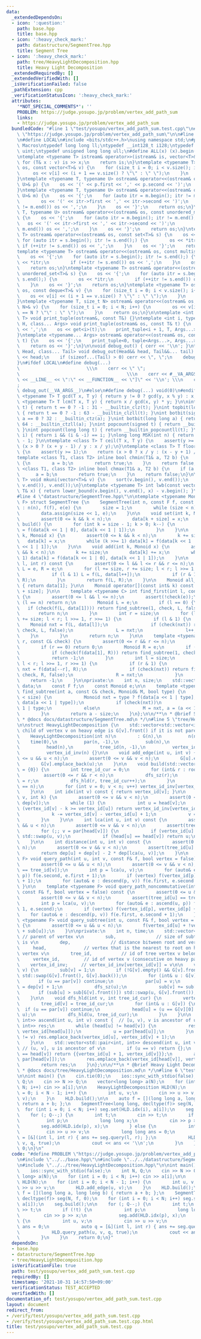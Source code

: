 ```yaml
---
data:
  _extendedDependsOn:
  - icon: ':question:'
    path: base.hpp
    title: base.hpp
  - icon: ':heavy_check_mark:'
    path: datastructure/SegmentTree.hpp
    title: Segment Tree
  - icon: ':heavy_check_mark:'
    path: tree/HeavyLightDecomposition.hpp
    title: Heavy Light Decomposition
  _extendedRequiredBy: []
  _extendedVerifiedWith: []
  _isVerificationFailed: false
  _pathExtension: cpp
  _verificationStatusIcon: ':heavy_check_mark:'
  attributes:
    '*NOT_SPECIAL_COMMENTS*': ''
    PROBLEM: https://judge.yosupo.jp/problem/vertex_add_path_sum
    links:
    - https://judge.yosupo.jp/problem/vertex_add_path_sum
  bundledCode: "#line 1 \"test/yosupo/vertex_add_path_sum.test.cpp\"\n#define PROBLEM\
    \ \"https://judge.yosupo.jp/problem/vertex_add_path_sum\"\n\n#line 2 \"base.hpp\"\
    \n#define LOCAL\n#include <bits/stdc++.h>\nusing namespace std;\n#pragma region\
    \ Macros\ntypedef long long ll;\ntypedef __int128_t i128;\ntypedef unsigned int\
    \ uint;\ntypedef unsigned long long ull;\n#define ALL(x) (x).begin(), (x).end()\n\
    \ntemplate <typename T> istream& operator>>(istream& is, vector<T>& v) {\n   \
    \ for (T& x : v) is >> x;\n    return is;\n}\ntemplate <typename T> ostream& operator<<(ostream&\
    \ os, const vector<T>& v) {\n    for (size_t i = 0; i < v.size(); i++) {\n   \
    \     os << v[i] << (i + 1 == v.size() ? \"\" : \" \");\n    }\n    return os;\n\
    }\ntemplate <typename T, typename U> ostream& operator<<(ostream& os, const pair<T,\
    \ U>& p) {\n    os << '(' << p.first << ',' << p.second << ')';\n    return os;\n\
    }\ntemplate <typename T, typename U> ostream& operator<<(ostream& os, const map<T,\
    \ U>& m) {\n    os << '{';\n    for (auto itr = m.begin(); itr != m.end();) {\n\
    \        os << '(' << itr->first << ',' << itr->second << ')';\n        if (++itr\
    \ != m.end()) os << ',';\n    }\n    os << '}';\n    return os;\n}\ntemplate <typename\
    \ T, typename U> ostream& operator<<(ostream& os, const unordered_map<T, U>& m)\
    \ {\n    os << '{';\n    for (auto itr = m.begin(); itr != m.end();) {\n     \
    \   os << '(' << itr->first << ',' << itr->second << ')';\n        if (++itr !=\
    \ m.end()) os << ',';\n    }\n    os << '}';\n    return os;\n}\ntemplate <typename\
    \ T> ostream& operator<<(ostream& os, const set<T>& s) {\n    os << '{';\n   \
    \ for (auto itr = s.begin(); itr != s.end();) {\n        os << *itr;\n       \
    \ if (++itr != s.end()) os << ',';\n    }\n    os << '}';\n    return os;\n}\n\
    template <typename T> ostream& operator<<(ostream& os, const multiset<T>& s) {\n\
    \    os << '{';\n    for (auto itr = s.begin(); itr != s.end();) {\n        os\
    \ << *itr;\n        if (++itr != s.end()) os << ',';\n    }\n    os << '}';\n\
    \    return os;\n}\ntemplate <typename T> ostream& operator<<(ostream& os, const\
    \ unordered_set<T>& s) {\n    os << '{';\n    for (auto itr = s.begin(); itr !=\
    \ s.end();) {\n        os << *itr;\n        if (++itr != s.end()) os << ',';\n\
    \    }\n    os << '}';\n    return os;\n}\ntemplate <typename T> ostream& operator<<(ostream&\
    \ os, const deque<T>& v) {\n    for (size_t i = 0; i < v.size(); i++) {\n    \
    \    os << v[i] << (i + 1 == v.size() ? \"\" : \" \");\n    }\n    return os;\n\
    }\ntemplate <typename T, size_t N> ostream& operator<<(ostream& os, const array<T,\
    \ N>& v) {\n    for (size_t i = 0; i < N; i++) {\n        os << v[i] << (i + 1\
    \ == N ? \"\" : \" \");\n    }\n    return os;\n}\n\ntemplate <int i, typename\
    \ T> void print_tuple(ostream&, const T&) {}\ntemplate <int i, typename T, typename\
    \ H, class... Args> void print_tuple(ostream& os, const T& t) {\n    if (i) os\
    \ << ',';\n    os << get<i>(t);\n    print_tuple<i + 1, T, Args...>(os, t);\n\
    }\ntemplate <typename... Args> ostream& operator<<(ostream& os, const tuple<Args...>&\
    \ t) {\n    os << '{';\n    print_tuple<0, tuple<Args...>, Args...>(os, t);\n\
    \    return os << '}';\n}\n\nvoid debug_out() { cerr << '\\n'; }\ntemplate <class\
    \ Head, class... Tail> void debug_out(Head&& head, Tail&&... tail) {\n    cerr\
    \ << head;\n    if (sizeof...(Tail) > 0) cerr << \", \";\n    debug_out(move(tail)...);\n\
    }\n#ifdef LOCAL\n#define debug(...)                                          \
    \                         \\\n    cerr << \" \";                             \
    \                                        \\\n    cerr << #__VA_ARGS__ << \" :[\"\
    \ << __LINE__ << \":\" << __FUNCTION__ << \"]\" << '\\n'; \\\n    cerr << \" \"\
    ;                                                                     \\\n   \
    \ debug_out(__VA_ARGS__)\n#else\n#define debug(...) void(0)\n#endif\n\ntemplate\
    \ <typename T> T gcd(T x, T y) { return y != 0 ? gcd(y, x % y) : x; }\ntemplate\
    \ <typename T> T lcm(T x, T y) { return x / gcd(x, y) * y; }\n\nint topbit(signed\
    \ t) { return t == 0 ? -1 : 31 - __builtin_clz(t); }\nint topbit(long long t)\
    \ { return t == 0 ? -1 : 63 - __builtin_clzll(t); }\nint botbit(signed a) { return\
    \ a == 0 ? 32 : __builtin_ctz(a); }\nint botbit(long long a) { return a == 0 ?\
    \ 64 : __builtin_ctzll(a); }\nint popcount(signed t) { return __builtin_popcount(t);\
    \ }\nint popcount(long long t) { return __builtin_popcountll(t); }\nbool ispow2(int\
    \ i) { return i && (i & -i) == i; }\nlong long MSK(int n) { return (1LL << n)\
    \ - 1; }\n\ntemplate <class T> T ceil(T x, T y) {\n    assert(y >= 1);\n    return\
    \ (x > 0 ? (x + y - 1) / y : x / y);\n}\ntemplate <class T> T floor(T x, T y)\
    \ {\n    assert(y >= 1);\n    return (x > 0 ? x / y : (x - y + 1) / y);\n}\n\n\
    template <class T1, class T2> inline bool chmin(T1& a, T2 b) {\n    if (a > b)\
    \ {\n        a = b;\n        return true;\n    }\n    return false;\n}\ntemplate\
    \ <class T1, class T2> inline bool chmax(T1& a, T2 b) {\n    if (a < b) {\n  \
    \      a = b;\n        return true;\n    }\n    return false;\n}\n\ntemplate <typename\
    \ T> void mkuni(vector<T>& v) {\n    sort(v.begin(), v.end());\n    v.erase(unique(v.begin(),\
    \ v.end()), v.end());\n}\ntemplate <typename T> int lwb(const vector<T>& v, const\
    \ T& x) { return lower_bound(v.begin(), v.end(), x) - v.begin(); }\n#pragma endregion\n\
    #line 4 \"datastructure/SegmentTree.hpp\"\n\ntemplate <typename Monoid, typename\
    \ F> struct SegmentTree {\n    SegmentTree(int n, const F f, const Monoid& e)\
    \ : n(n), f(f), e(e) {\n        size = 1;\n        while (size < n) size <<= 1;\n\
    \        data.assign(size << 1, e);\n    }\n\n    void set(int k, Monoid x) {\n\
    \        assert(0 <= k && k < n);\n        data[k + size] = x;\n    }\n\n    void\
    \ build() {\n        for (int k = size - 1; k > 0; k--) {\n            data[k]\
    \ = f(data[k << 1 | 0], data[k << 1 | 1]);\n        }\n    }\n\n    void update(int\
    \ k, Monoid x) {\n        assert(0 <= k && k < n);\n        k += size;\n     \
    \   data[k] = x;\n        while (k >>= 1) data[k] = f(data[k << 1 | 0], data[k\
    \ << 1 | 1]);\n    }\n\n    void add(int k, Monoid x) {\n        assert(0 <= k\
    \ && k < n);\n        k += size;\n        data[k] += x;\n        while (k >>=\
    \ 1) data[k] = f(data[k << 1 | 0], data[k << 1 | 1]);\n    }\n\n    Monoid query(int\
    \ l, int r) const {\n        assert(0 <= l && l <= r && r <= n);\n        Monoid\
    \ L = e, R = e;\n        for (l += size, r += size; l < r; l >>= 1, r >>= 1) {\n\
    \            if (l & 1) L = f(L, data[l++]);\n            if (r & 1) R = f(data[--r],\
    \ R);\n        }\n        return f(L, R);\n    }\n\n    Monoid all_prod() const\
    \ { return data[1]; }\n\n    Monoid operator[](const int& k) const { return data[k\
    \ + size]; }\n\n    template <typename C> int find_first(int l, const C& check)\
    \ {\n        assert(0 <= l && l <= n);\n        assert(!check(e));\n        if\
    \ (l == n) return n;\n        Monoid L = e;\n        if (l == 0) {\n         \
    \   if (check(f(L, data[1]))) return find_subtree(1, check, L, false);\n     \
    \       return n;\n        }\n        int r = size;\n        for (l += size, r\
    \ += size; l < r; l >>= 1, r >>= 1) {\n            if (l & 1) {\n            \
    \    Monoid nxt = f(L, data[l]);\n                if (check(nxt)) return find_subtree(l,\
    \ check, L, false);\n                L = nxt;\n                l++;\n        \
    \    }\n        }\n        return n;\n    }\n\n    template <typename C> int find_last(int\
    \ r, const C& check) {\n        assert(0 <= r && r <= n);\n        assert(!check(e));\n\
    \        if (r == 0) return 0;\n        Monoid R = e;\n        if (r == n) {\n\
    \            if (check(f(data[1], R))) return find_subtree(1, check, R, true);\n\
    \            return -1;\n        }\n        int l = size;\n        for (r += size;\
    \ l < r; l >>= 1, r >>= 1) {\n            if (r & 1) {\n                Monoid\
    \ nxt = f(data[--r], R);\n                if (check(nxt)) return find_subtree(r,\
    \ check, R, false);\n                R = nxt;\n            }\n        }\n    \
    \    return -1;\n    }\n\nprivate:\n    int n, size;\n    std::vector<Monoid>\
    \ data;\n    const F f;\n    const Monoid e;\n\n    template <typename C> int\
    \ find_subtree(int a, const C& check, Monoid& M, bool type) {\n        while (a\
    \ < size) {\n            Monoid nxt = type ? f(data[a << 1 | type], M) : f(M,\
    \ data[a << 1 | type]);\n            if (check(nxt))\n                a = a <<\
    \ 1 | type;\n            else\n                M = nxt, a = (a << 1 | 1) - type;\n\
    \        }\n        return a - size;\n    }\n};\n\n/**\n * @brief Segment Tree\n\
    \ * @docs docs/datastructure/SegmentTree.md\n */\n#line 5 \"tree/HeavyLightDecomposition.hpp\"\
    \n\nstruct HeavyLightDecomposition {\n    std::vector<std::vector<int>> G;  //\
    \ child of vertex v on heavy edge is G[v].front() if it is not parent of v\n\n\
    \    HeavyLightDecomposition(int n)\n        : G(n),\n          n(n),\n      \
    \    time(0),\n          par(n, -1),\n          sub(n),\n          dep(n, 0),\n\
    \          head(n),\n          tree_id(n, -1),\n          vertex_id(n, -1),\n\
    \          vertex_id_inv(n) {}\n\n    void add_edge(int u, int v) {\n        assert(0\
    \ <= u && u < n);\n        assert(0 <= v && v < n);\n        G[u].emplace_back(v);\n\
    \        G[v].emplace_back(u);\n    }\n\n    void build(std::vector<int> roots\
    \ = {0}) {\n        int tree_id_cur = 0;\n        for (int& r : roots) {\n   \
    \         assert(0 <= r && r < n);\n            dfs_sz(r);\n            head[r]\
    \ = r;\n            dfs_hld(r, tree_id_cur++);\n        }\n        assert(time\
    \ == n);\n        for (int v = 0; v < n; v++) vertex_id_inv[vertex_id[v]] = v;\n\
    \    }\n\n    int idx(int v) const { return vertex_id[v]; }\n\n    int la(int\
    \ v, int k) {\n        assert(0 <= v && v < n);\n        assert(0 <= k && k <=\
    \ dep[v]);\n        while (1) {\n            int u = head[v];\n            if\
    \ (vertex_id[v] - k >= vertex_id[u]) return vertex_id_inv[vertex_id[v] - k];\n\
    \            k -= vertex_id[v] - vertex_id[u] + 1;\n            v = par[u];\n\
    \        }\n    }\n\n    int lca(int u, int v) const {\n        assert(0 <= u\
    \ && u < n);\n        assert(0 <= v && v < n);\n        assert(tree_id[u] == tree_id[v]);\n\
    \        for (;; v = par[head[v]]) {\n            if (vertex_id[u] > vertex_id[v])\
    \ std::swap(u, v);\n            if (head[u] == head[v]) return u;\n        }\n\
    \    }\n\n    int distance(int u, int v) const {\n        assert(0 <= u && u <\
    \ n);\n        assert(0 <= v && v < n);\n        assert(tree_id[u] == tree_id[v]);\n\
    \        return dep[u] + dep[v] - 2 * dep[lca(u, v)];\n    }\n\n    template <typename\
    \ F> void query_path(int u, int v, const F& f, bool vertex = false) const {\n\
    \        assert(0 <= u && u < n);\n        assert(0 <= v && v < n);\n        assert(tree_id[u]\
    \ == tree_id[v]);\n        int p = lca(u, v);\n        for (auto& e : ascend(u,\
    \ p)) f(e.second, e.first + 1);\n        if (vertex) f(vertex_id[p], vertex_id[p]\
    \ + 1);\n        for (auto& e : descend(p, v)) f(e.first, e.second + 1);\n   \
    \ }\n\n    template <typename F> void query_path_noncommutative(int u, int v,\
    \ const F& f, bool vertex = false) const {\n        assert(0 <= u && u < n);\n\
    \        assert(0 <= v && v < n);\n        assert(tree_id[u] == tree_id[v]);\n\
    \        int p = lca(u, v);\n        for (auto& e : ascend(u, p)) f(e.first +\
    \ 1, e.second);\n        if (vertex) f(vertex_id[p], vertex_id[p] + 1);\n    \
    \    for (auto& e : descend(p, v)) f(e.first, e.second + 1);\n    }\n\n    template\
    \ <typename F> void query_subtree(int u, const F& f, bool vertex = false) const\
    \ {\n        assert(0 <= u && u < n);\n        f(vertex_id[u] + !vertex, vertex_id[u]\
    \ + sub[u]);\n    }\n\nprivate:\n    int n, time;\n    std::vector<int> par, \
    \ // parent of vertex v\n        sub,               // size of subtree whose root\
    \ is v\n        dep,               // distance bitween root and vertex v\n   \
    \     head,              // vertex that is the nearest to root on heavy path of\
    \ vertex v\n        tree_id,           // id of tree vertex v belongs to\n   \
    \     vertex_id,         // id of vertex v (consecutive on heavy paths)\n    \
    \    vertex_id_inv;     // vertex_id_inv[vertex_id[v]] = v\n\n    void dfs_sz(int\
    \ v) {\n        sub[v] = 1;\n        if (!G[v].empty() && G[v].front() == par[v])\
    \ std::swap(G[v].front(), G[v].back());\n        for (int& u : G[v]) {\n     \
    \       if (u == par[v]) continue;\n            par[u] = v;\n            dep[u]\
    \ = dep[v] + 1;\n            dfs_sz(u);\n            sub[v] += sub[u];\n     \
    \       if (sub[u] > sub[G[v].front()]) std::swap(u, G[v].front());\n        }\n\
    \    }\n\n    void dfs_hld(int v, int tree_id_cur) {\n        vertex_id[v] = time++;\n\
    \        tree_id[v] = tree_id_cur;\n        for (int& u : G[v]) {\n          \
    \  if (u == par[v]) continue;\n            head[u] = (u == G[v][0] ? head[v] :\
    \ u);\n            dfs_hld(u, tree_id_cur);\n        }\n    }\n\n    std::vector<std::pair<int,\
    \ int>> ascend(int u, int v) const {  // [u, v), v is ancestor of u\n        std::vector<std::pair<int,\
    \ int>> res;\n        while (head[u] != head[v]) {\n            res.emplace_back(vertex_id[u],\
    \ vertex_id[head[u]]);\n            u = par[head[u]];\n        }\n        if (u\
    \ != v) res.emplace_back(vertex_id[u], vertex_id[v] + 1);\n        return res;\n\
    \    }\n\n    std::vector<std::pair<int, int>> descend(int u, int v) const { \
    \ // (u, v], u is ancestor of v\n        if (u == v) return {};\n        if (head[u]\
    \ == head[v]) return {{vertex_id[u] + 1, vertex_id[v]}};\n        auto res = descend(u,\
    \ par[head[v]]);\n        res.emplace_back(vertex_id[head[v]], vertex_id[v]);\n\
    \        return res;\n    }\n};\n\n/**\n * @brief Heavy Light Decomposition\n\
    \ * @docs docs/tree/HeavyLightDecomposition.md\n */\n#line 6 \"test/yosupo/vertex_add_path_sum.test.cpp\"\
    \n\nint main() {\n    cin.tie(0);\n    ios::sync_with_stdio(false);\n    int N,\
    \ Q;\n    cin >> N >> Q;\n    vector<long long> a(N);\n    for (int i = 0; i <\
    \ N; i++) cin >> a[i];\n\n    HeavyLightDecomposition HLD(N);\n    for (int i\
    \ = 0; i < N - 1; i++) {\n        int u, v;\n        cin >> u >> v;\n        HLD.add_edge(u,\
    \ v);\n    }\n    HLD.build();\n\n    auto f = [](long long a, long long b) {\
    \ return a + b; };\n    SegmentTree<long long, decltype(f)> seg(N, f, 0);\n  \
    \  for (int i = 0; i < N; i++) seg.set(HLD.idx(i), a[i]);\n    seg.build();\n\n\
    \    for (; Q--;) {\n        int t;\n        cin >> t;\n        if (!t) {\n  \
    \          int p;\n            long long x;\n            cin >> p >> x;\n    \
    \        seg.add(HLD.idx(p), x);\n        } else {\n            int u, v;\n  \
    \          cin >> u >> v;\n            long long ans = 0;\n            auto q\
    \ = [&](int l, int r) { ans += seg.query(l, r); };\n            HLD.query_path(u,\
    \ v, q, true);\n            cout << ans << '\\n';\n        }\n    }\n    return\
    \ 0;\n}\n"
  code: "#define PROBLEM \"https://judge.yosupo.jp/problem/vertex_add_path_sum\"\n\
    \n#include \"../../base.hpp\"\n#include \"../../datastructure/SegmentTree.hpp\"\
    \n#include \"../../tree/HeavyLightDecomposition.hpp\"\n\nint main() {\n    cin.tie(0);\n\
    \    ios::sync_with_stdio(false);\n    int N, Q;\n    cin >> N >> Q;\n    vector<long\
    \ long> a(N);\n    for (int i = 0; i < N; i++) cin >> a[i];\n\n    HeavyLightDecomposition\
    \ HLD(N);\n    for (int i = 0; i < N - 1; i++) {\n        int u, v;\n        cin\
    \ >> u >> v;\n        HLD.add_edge(u, v);\n    }\n    HLD.build();\n\n    auto\
    \ f = [](long long a, long long b) { return a + b; };\n    SegmentTree<long long,\
    \ decltype(f)> seg(N, f, 0);\n    for (int i = 0; i < N; i++) seg.set(HLD.idx(i),\
    \ a[i]);\n    seg.build();\n\n    for (; Q--;) {\n        int t;\n        cin\
    \ >> t;\n        if (!t) {\n            int p;\n            long long x;\n   \
    \         cin >> p >> x;\n            seg.add(HLD.idx(p), x);\n        } else\
    \ {\n            int u, v;\n            cin >> u >> v;\n            long long\
    \ ans = 0;\n            auto q = [&](int l, int r) { ans += seg.query(l, r); };\n\
    \            HLD.query_path(u, v, q, true);\n            cout << ans << '\\n';\n\
    \        }\n    }\n    return 0;\n}"
  dependsOn:
  - base.hpp
  - datastructure/SegmentTree.hpp
  - tree/HeavyLightDecomposition.hpp
  isVerificationFile: true
  path: test/yosupo/vertex_add_path_sum.test.cpp
  requiredBy: []
  timestamp: '2021-10-31 14:57:50+09:00'
  verificationStatus: TEST_ACCEPTED
  verifiedWith: []
documentation_of: test/yosupo/vertex_add_path_sum.test.cpp
layout: document
redirect_from:
- /verify/test/yosupo/vertex_add_path_sum.test.cpp
- /verify/test/yosupo/vertex_add_path_sum.test.cpp.html
title: test/yosupo/vertex_add_path_sum.test.cpp
---
```

